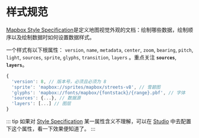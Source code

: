# 样式规范
[Mapbox Style Specification](https://docs.mapbox.com/mapbox-gl-js/style-spec/)是定义地图视觉外观的文档：绘制哪些数据，绘制顺序以及绘制数据时如何设置数据样式。

一个样式有以下根属性： `version`, `name`, `metadata`, `center`, `zoom`, `bearing`, `pitch`, `light`, `sources`, `sprite`, `glyphs`, `transition`, `layers` 。重点关注 **`sources`**, **`layers`**。

``` js
{
  'version': 8, // 版本号，必须且必须为 8
  'sprite': 'mapbox://sprites/mapbox/streets-v8', // 雪碧图
  'glyphs': 'mapbox://fonts/mapbox/{fontstack}/{range}.pbf', // 字体
  'sources': {...}, // 数据源
  'layers': [...] // 图层
}
```

::: tip
如果对 [Style Specification](https://docs.mapbox.com/mapbox-gl-js/style-spec/) 某一属性含义不理解，可以在 [Studio](https://studio.mapbox.com/) 中去配置下这个属性，看一下效果便知道了。
:::
